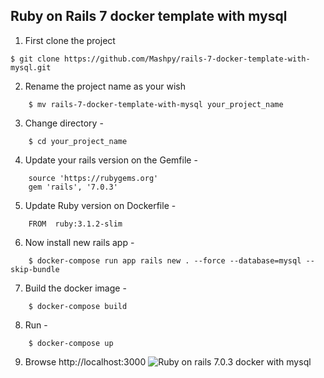 ## Ruby on Rails 7 docker template with mysql

1. First clone the project
```
$ git clone https://github.com/Mashpy/rails-7-docker-template-with-mysql.git
```

2. Rename the project name as your wish
```
    $ mv rails-7-docker-template-with-mysql your_project_name
```

3. Change directory -
```
    $ cd your_project_name
```

4. Update your rails version on the Gemfile -
```
    source 'https://rubygems.org'
    gem 'rails', '7.0.3'
```

5. Update Ruby version on Dockerfile -
```
    FROM  ruby:3.1.2-slim
```

6. Now install new rails app -
```
    $ docker-compose run app rails new . --force --database=mysql --skip-bundle
```
7. Build the docker image -
```
    $ docker-compose build
```
8. Run - 
```
    $ docker-compose up
```

9. Browse http://localhost:3000
![Ruby on rails 7.0.3 docker with mysql](https://i.ibb.co/Z19FNSJ/Screenshot-2022-07-30-at-9-11-24-PM.png) 

